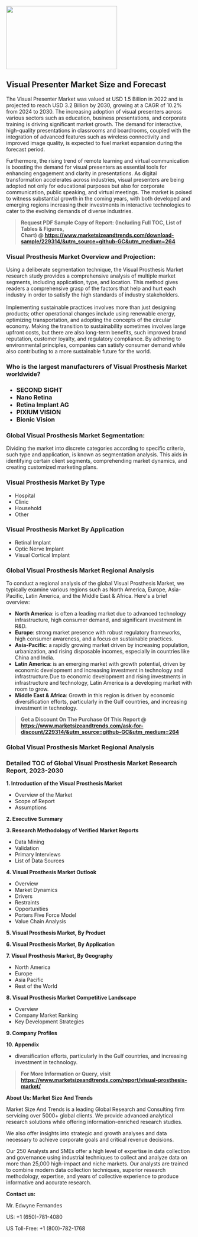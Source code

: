 <p><img class="alignnone size-medium wp-image-20088" src="https://ffe5etoiles.com/wp-content/uploads/2024/12/MST1-300x171.png" alt="" width="300" height="171" /></p><h2>Visual Presenter Market Size and Forecast</h2><p>The Visual Presenter Market was valued at USD 1.5 Billion in 2022 and is projected to reach USD 3.2 Billion by 2030, growing at a CAGR of 10.2% from 2024 to 2030. The increasing adoption of visual presenters across various sectors such as education, business presentations, and corporate training is driving significant market growth. The demand for interactive, high-quality presentations in classrooms and boardrooms, coupled with the integration of advanced features such as wireless connectivity and improved image quality, is expected to fuel market expansion during the forecast period.</p><p>Furthermore, the rising trend of remote learning and virtual communication is boosting the demand for visual presenters as essential tools for enhancing engagement and clarity in presentations. As digital transformation accelerates across industries, visual presenters are being adopted not only for educational purposes but also for corporate communication, public speaking, and virtual meetings. The market is poised to witness substantial growth in the coming years, with both developed and emerging regions increasing their investments in interactive technologies to cater to the evolving demands of diverse industries.</p></p><blockquote id="" class=""><strong>Request PDF Sample Copy of Report: (Including Full TOC, List of Tables &amp; Figures, Chart)&nbsp;@&nbsp;<strong><a href="https://www.marketsizeandtrends.com/download-sample/229314/&utm_source=github-GC&utm_medium=264" target="_blank">https://www.marketsizeandtrends.com/download-sample/229314/&utm_source=github-GC&utm_medium=264</a></strong></strong></blockquote><h3 id="" class="">Visual Prosthesis Market&nbsp;Overview and Projection:</h3><p id="" class="">Using a deliberate segmentation technique, the Visual Prosthesis Market research study provides a comprehensive analysis of multiple market segments, including application, type, and location. This method gives readers a comprehensive grasp of the factors that help and hurt each industry in order to satisfy the high standards of industry stakeholders. <br /> <br />Implementing sustainable practices involves more than just designing products; other operational changes include using renewable energy, optimizing transportation, and adopting the concepts of the circular economy. Making the transition to sustainability sometimes involves large upfront costs, but there are also long-term benefits, such improved brand reputation, customer loyalty, and regulatory compliance. By adhering to environmental principles, companies can satisfy consumer demand while also contributing to a more sustainable future for the world.</p><h3 id="" class="">Who is the largest manufacturers of&nbsp;Visual Prosthesis Market worldwide?</h3><h3 class=""><p><ul><li>SECOND SIGHT </li><li> Nano Retina </li><li> Retina Implant AG </li><li> PIXIUM VISION </li><li> Bionic Vision</li></ul></p></h3><h3 id="" class="">Global&nbsp;Visual Prosthesis Market Segmentation:</h3><p id="" class="">Dividing the market into discrete categories according to specific criteria, such type and application, is known as segmentation analysis. This aids in identifying certain client segments, comprehending market dynamics, and creating customized marketing plans.</p><h3 id="" class="">Visual Prosthesis Market&nbsp;By Type</h3><p><p><ul><li>Hospital</li><li> Clinic</li><li> Household</li><li> Other</p></li></ul></p></p><h3 id="" class="">Visual Prosthesis Market&nbsp;By Application</h3><p class=""><p><ul><li>Retinal Implant</li><li> Optic Nerve Implant</li><li> Visual Cortical Implant</li></ul></p></p><h3 id="" class="">Global Visual Prosthesis Market Regional Analysis</h3><p id="" class="">To conduct a regional analysis of the global Visual Prosthesis Market, we typically examine various regions such as North America, Europe, Asia-Pacific, Latin America, and the Middle East &amp; Africa. Here's a brief overview:</p><ul><li><strong>North America</strong>: is often a leading market due to advanced technology infrastructure, high consumer demand, and significant investment in R&amp;D.</li><li><strong>Europe</strong>: strong market presence with robust regulatory frameworks, high consumer awareness, and a focus on sustainable practices.</li><li><strong>Asia-Pacific</strong>: a rapidly growing market driven by increasing population, urbanization, and rising disposable incomes, especially in countries like China and India.</li><li><strong>Latin America</strong>: is an emerging market with growth potential, driven by economic development and increasing investment in technology and infrastructure.Due to economic development and rising investments in infrastructure and technology, Latin America is a developing market with room to grow.</li><li><strong>Middle East &amp; Africa</strong>: Growth in this region is driven by economic diversification efforts, particularly in the Gulf countries, and increasing investment in technology.</li></ul><blockquote id="" class=""><strong>Get a Discount On The Purchase Of This Report @ <strong><a href="https://www.marketsizeandtrends.com/ask-for-discount/229314/&utm_source=github-GC&utm_medium=264" target="_blank">https://www.marketsizeandtrends.com/ask-for-discount/229314/&utm_source=github-GC&utm_medium=264</a></strong></strong></blockquote><h3 id="" class="">Global Visual Prosthesis Market Regional Analysis</h3><h3 id="" class="">Detailed TOC of Global Visual Prosthesis Market Research Report, 2023-2030</h3><p id="" class=""><strong>1. Introduction of the Visual Prosthesis Market</strong></p><ul><li>Overview of the Market</li><li>Scope of Report</li><li>Assumptions</li></ul><p id="" class=""><strong>2. Executive Summary</strong></p><p id="" class=""><strong>3. Research Methodology of Verified Market Reports</strong></p><ul><li>Data Mining</li><li>Validation</li><li>Primary Interviews</li><li>List of Data Sources</li></ul><p id="" class=""><strong>4. Visual Prosthesis Market Outlook</strong></p><ul><li>Overview</li><li>Market Dynamics</li><li>Drivers</li><li>Restraints</li><li>Opportunities</li><li>Porters Five Force Model</li><li>Value Chain Analysis</li></ul><p id="" class=""><strong>5. Visual Prosthesis Market, By Product</strong></p><p id="" class=""><strong>6. Visual Prosthesis Market, By Application</strong></p><p id="" class=""><strong>7. Visual Prosthesis Market, By Geography</strong></p><ul><li>North America</li><li>Europe</li><li>Asia Pacific</li><li>Rest of the World</li></ul><p id="" class=""><strong>8. Visual Prosthesis Market Competitive Landscape</strong></p><ul><li>Overview</li><li>Company Market Ranking</li><li>Key Development Strategies</li></ul><p id="" class=""><strong>9. Company Profiles</strong></p><p id="" class=""><strong>10. Appendix</strong></p><ul><li>diversification efforts, particularly in the Gulf countries, and increasing investment in technology.</li></ul><blockquote id="" class=""><strong>For More Information or Query, visit <strong><strong><a href="https://www.marketsizeandtrends.com/report/visual-prosthesis-market/" target="_blank">https://www.marketsizeandtrends.com/report/visual-prosthesis-market/</a></strong></strong></strong></blockquote><p id="" class=""><strong>About Us: Market Size And Trends</strong></p><p id="" class="">Market Size And Trends is a leading Global Research and Consulting firm servicing over 5000+ global clients. We provide advanced analytical research solutions while offering information-enriched research studies.</p><p id="" class="">We also offer insights into strategic and growth analyses and data necessary to achieve corporate goals and critical revenue decisions.</p><p id="" class="">Our 250 Analysts and SMEs offer a high level of expertise in data collection and governance using industrial techniques to collect and analyze data on more than 25,000 high-impact and niche markets. Our analysts are trained to combine modern data collection techniques, superior research methodology, expertise, and years of collective experience to produce informative and accurate research.</p><p id="" class=""><strong>Contact us:</strong></p><p id="" class="">Mr. Edwyne Fernandes</p><p id="" class="">US: +1 (650)-781-4080</p><p id="" class="">US Toll-Free: +1 (800)-782-1768</p>
